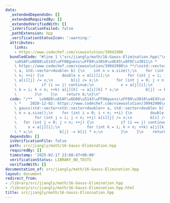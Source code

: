 ```yaml
---
data:
  _extendedDependsOn: []
  _extendedRequiredBy: []
  _extendedVerifiedWith: []
  _isVerificationFailed: false
  _pathExtension: hpp
  _verificationStatusIcon: ':warning:'
  attributes:
    links:
    - https://www.codechef.com/viewsolution/39942900
  bundledCode: "#line 1 \"src/jiangly/math/16-Gauss-Elimination.hpp\"\n/**   \u9AD8\
    \u65AF\u6D88\u5143\uFF08guess\uFF09\u3010\u4E45\u8FDC\u3011\n *    2020-12-02:\
    \ https://www.codechef.com/viewsolution/39942900\n **/\nstd::vector<double> gauss(std::vector<std::vector<double>>\
    \ a, std::vector<double> b) {\n    int n = a.size();\n    for (int i = 0; i <\
    \ n; ++i) {\n        double x = a[i][i];\n        for (int j = i; j < n; ++j)\
    \ a[i][j] /= x;\n        b[i] /= x;\n        for (int j = 0; j < n; ++j) {\n \
    \           if (i == j) continue;\n            x = a[j][i];\n            for (int\
    \ k = i; k < n; ++k) a[j][k] -= a[i][k] * x;\n            b[j] -= b[i] * x;\n\
    \        }\n    }\n    return b;\n}\n"
  code: "/**   \u9AD8\u65AF\u6D88\u5143\uFF08guess\uFF09\u3010\u4E45\u8FDC\u3011\n\
    \ *    2020-12-02: https://www.codechef.com/viewsolution/39942900\n **/\nstd::vector<double>\
    \ gauss(std::vector<std::vector<double>> a, std::vector<double> b) {\n    int\
    \ n = a.size();\n    for (int i = 0; i < n; ++i) {\n        double x = a[i][i];\n\
    \        for (int j = i; j < n; ++j) a[i][j] /= x;\n        b[i] /= x;\n     \
    \   for (int j = 0; j < n; ++j) {\n            if (i == j) continue;\n       \
    \     x = a[j][i];\n            for (int k = i; k < n; ++k) a[j][k] -= a[i][k]\
    \ * x;\n            b[j] -= b[i] * x;\n        }\n    }\n    return b;\n}"
  dependsOn: []
  isVerificationFile: false
  path: src/jiangly/math/16-Gauss-Elimination.hpp
  requiredBy: []
  timestamp: '2025-02-17 23:08:47+08:00'
  verificationStatus: LIBRARY_NO_TESTS
  verifiedWith: []
documentation_of: src/jiangly/math/16-Gauss-Elimination.hpp
layout: document
redirect_from:
- /library/src/jiangly/math/16-Gauss-Elimination.hpp
- /library/src/jiangly/math/16-Gauss-Elimination.hpp.html
title: src/jiangly/math/16-Gauss-Elimination.hpp
---
```

